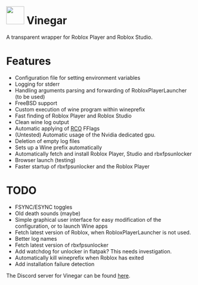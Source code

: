 # <img src="https://github.com/vinegar-dev/vinegar/blob/master/desktop/vinegar.svg" width="48"> Vinegar
A transparent wrapper for Roblox Player and Roblox Studio.

# Features
+ Configuration file for setting environment variables
+ Logging for stderr
+ Handling arguments parsing and forwarding of RobloxPlayerLauncher (to be used)
+ FreeBSD support
+ Custom execution of wine program within wineprefix
+ Fast finding of Roblox Player and Roblox Studio
+ Clean wine log output
+ Automatic applying of [RCO](https://github.com/L8X/Roblox-Client-Optimizer) FFlags
+ (Untested) Automatic usage of the Nvidia dedicated gpu.
+ Deletion of empty log files
+ Sets up a Wine prefix automatically
+ Automatically fetch and install Roblox Player, Studio and rbxfpsunlocker
+ Browser launch (testing)
+ Faster startup of rbxfpsunlocker and the Roblox Player

# TODO
+ FSYNC/ESYNC toggles
+ Old death sounds (maybe)
+ Simple graphical user interface for easy modification of the configuration, or to launch Wine apps
+ Fetch latest version of Roblox, when RobloxPlayerLauncher is not used.
+ Better log names
+ Fetch latest version of rbxfpsunlocker
+ Add watchdog for unlocker in flatpak? This needs investigation.
+ Automatically kill wineprefix when Roblox has exited
+ Add installation failure detection

The Discord server for Vinegar can be found [here](https://discord.gg/dzdzZ6Pps2).

